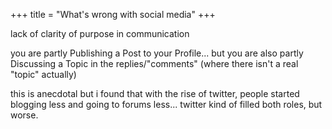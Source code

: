 +++
title = "What's wrong with social media"
+++

lack of clarity of purpose in communication

you are partly Publishing a Post to your Profile... but you are also partly Discussing a Topic in the replies/"comments" (where there isn't a real "topic" actually)

this is anecdotal but i found that with the rise of twitter, people started blogging less and going to forums less... twitter kind of filled both roles, but worse.